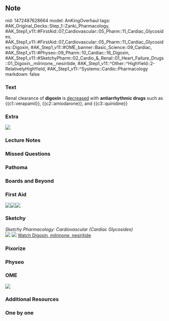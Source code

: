 ## Note
nid: 1472487628664
model: AnKingOverhaul
tags: #AK_Original_Decks::Step_1::Zanki_Pharmacology, #AK_Step1_v11::#FirstAid::07_Cardiovascular::05_Pharm::11_Cardiac_Glycosides, #AK_Step1_v11::#FirstAid::07_Cardiovascular::05_Pharm::11_Cardiac_Glycosides::Digoxin, #AK_Step1_v11::#OME_banner::Basic_Science::09_Cardiac, #AK_Step1_v11::#Physeo::09_Pharm::10_Cardiac::16_Digoxin, #AK_Step1_v11::#SketchyPharm::02_Cardio_&_Renal::01_Heart_Failure_Drugs::01_Digoxin,_milrinone,_nesiritide, #AK_Step1_v11::^Other::^HighYield::2-RelativelyHighYield, #AK_Step1_v11::^Systems::Cardio::Pharmacology
markdown: false

### Text
<div>
  Renal clearance of <b>digoxin</b> is <u>decreased</u> with
  <b>antiarrhythmic drugs</b> such as {{c1::verapamil}},
  {{c2::amiodarone}}, and {{c3::quinidine}}
</div>

### Extra
<img src="paste-425279071715900.jpg">

### Lecture Notes


### Missed Questions


### Pathoma


### Boards and Beyond


### First Aid
<div><img src="paste-85959475462147.jpg"><img src=
"paste-84082574753795.jpg"><img src=
"paste-88450556493827.jpg"></div>

### Sketchy
<div>
  <i>Sketchy Pharmacology: Cardiovascular (Cardiac Glycosides)</i>
</div><img src=
"Screen%20Shot%202019-09-18%20at%209.35.05%20AM.png"> <img src=
"Screen%20Shot%202019-09-18%20at%209.35.10%20AM.png"> <a href=
"https://dashboard.sketchy.com/study/medical/courses/medical-pharmacology/units/medical-pharmacology-cardiovascular-renal/videos/medical-pharmacology-cardiovascular-and-renal-heart-failure-drugs-digoxin?utm_source=anki&utm_medium=partnership&utm_campaign=february_update&utm_content=medical">
Watch Digoxin, milrinone, nesiritide</a>

### Pixorize


### Physeo


### OME
<div class="ome-widget">
  <a href="https://onlinemeded.org/spa/cardiac?ref=anki"><img src=
  "_OME_AnkiFlashcards_Topic_1.png"></a>
</div>

### Additional Resources


### One by one

